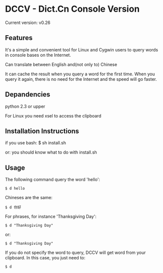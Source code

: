 DCCV - Dict.Cn Console Version
==============================
Current version: v0.26


Features
---------
It's a simple and convenient tool for Linux and Cygwin users to query words in console bases on the Internet.

Can translate between English and(not only to) Chinese

It can cache the result when you query a word for the first time.
When you query it again, there is no need for the Internet and the speed will go faster.


Depandencies
------------
python 2.3 or upper

For Linux you need xsel to access the clipboard


Installation Instructions
-------------------------
if you use bash:
    $ sh install.sh

or:
    you should know what to do with install.sh


Usage
------
The following command query the word 'hello':
	
	$ d hello

Chineses are the same:

	$ d 你好

For phrases, for instance 'Thanksgiving Day':

	$ d "Thanksgiving Day"

or:

	$ d "Thanksgiving Day"

If you do not specify the word to query, DCCV will get word from your clipboard.
In this case, you just need to:

	$ d

